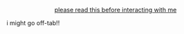 <p align="center">
<a href="https://bundlrs.cc/1997report">please read this before interacting with me</a>

i might go off-tab!!
